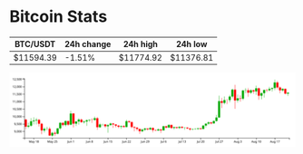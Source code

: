 # Bitcoin Stats

BTC/USDT|24h change|24h high|24h low|
|---|---|---|---|
|$11594.39|-1.51%|$11774.92|$11376.81|

<img src="./chart.svg">
